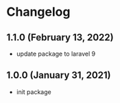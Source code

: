 # Changelog

## 1.1.0 (February 13, 2022)
- update package to laravel 9

## 1.0.0 (January 31, 2021)
- init package

